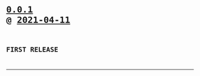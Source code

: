 <code>

# [0.0.1](https://github.com/cogsmith/homeassistant-nodejs/compare/0.0.1...main) @ [2021-04-11](https://github.com/cogsmith/homeassistant-nodejs/releases/tag/0.0.1) 

## FIRST RELEASE

</code>

---

